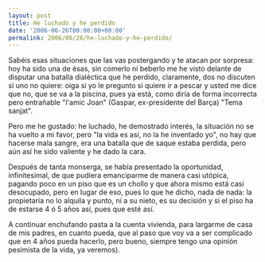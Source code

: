 ```yaml
---
layout: post
title: He luchado y he perdido
date: '2006-06-26T00:00:00+00:00'
permalink: 2006/06/26/he-luchado-y-he-perdido/
---
```

<img style="float:right; margin:0 0 10px 10px;" src="http://photos1.blogger.com/blogger/6639/1972/320/images.15.jpg" border="0" alt="" />Sabéis esas situaciones que las vas postergando y te atacan por sorpresa: hoy ha sido una de ésas, sin comerlo ni beberlo me he visto delante de disputar una batalla dialéctica que he perdido, claramente, dos no discuten si uno no quiere: oiga si yo le pregunto si quiere ir a pescar y usted me dice que no, que se va a la piscina, pues ya está, como diría de forma incorrecta pero entrañable "l'amic Joan" (Gaspar, ex-presidente del Barça) "Tema sanjat".

Pero me he gustado: he luchado, he demostrado interés, la situación no se ha vuelto a mi favor, pero "la vida es así, no la he inventado yo", no hay que hacerse mala sangre, era una batalla que de saque estaba perdida, pero aún así he sido valiente y he dado la cara.

Después de tanta monserga, se había presentado la oportunidad, infinitesimal, de que pudiera emanciparme de manera casi utópica, pagando poco en un piso que es un chollo y que ahora mismo está casi desocupado, pero en lugar de eso, pues lo que he dicho, nada de nada: la propietaria no lo alquila y punto, ni a su nieto, es su decisión y si el piso ha de estarse 4 ó 5 años así, pues que esté así.

A continuar enchufando pasta a la cuenta vivienda, para largarme de casa de mis padres, en cuanto pueda, que al paso que voy va a ser complicado que en 4 años pueda hacerlo, pero bueno, siempre tengo una opinión pesimista de la vida, ya veremos).
